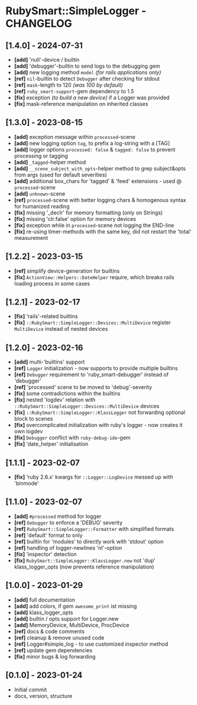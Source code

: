 # RubySmart::SimpleLogger - CHANGELOG

## [1.4.0] - 2024-07-31
* **[add]** 'null'-device / builtin
* **[add]** 'debugger'-builtin to send logs to the debugging gem
* **[add]** new logging method `model` _(for rails applications only)_
* **[ref]** `nil`-builtin to detect `Debugger` after checking for stdout
* **[ref]** `mask`-length to 120 _(was 100 by default)_
* **[ref]** `ruby_smart-support`-gem dependency to 1.5
* **[fix]** exception _(to build a new device)_ if a Logger was provided
* **[fix]** mask-reference manipulation on inherited classes

## [1.3.0] - 2023-08-15
* **[add]** exception message within `processed`-scene
* **[add]** new logging option `tag`, to prefix a log-string with a [TAG]
* **[add]** logger options `processed: false` & `tagged: false` to prevent processing or tagging
* **[add]** `_tagged`-helper method
* **[add]** `__scene_subject_with_opts`-helper method to grep subject&opts from args (used for default severities)
* **[add]** additional box_chars for 'tagged' & 'feed' extensions - used @ `processed`-scene
* **[add]** `unknown`-scene
* **[ref]** `processed`-scene with better logging chars & homogenous syntax for humanized reading
* **[fix]** missing '_declr' for memory formatting (only on Strings)
* **[fix]** missing 'clr:false' option for memory devices
* **[fix]** exception while in `processed`-scene not logging the END-line
* **[fix]** re-using timer-methods with the same key, did not restart the 'total' measurement

## [1.2.2] - 2023-03-15
* **[ref]** simplify device-generation for builtins 
* **[fix]** `ActionView::Helpers::DateHelper` require, which breaks rails loading process in some cases

## [1.2.1] - 2023-02-17
* **[fix]** 'rails'-related builtins
* **[fix]** `::RubySmart::SimpleLogger::Devices::MultiDevice` register `MultiDevice` instead of nested devices

## [1.2.0] - 2023-02-16
* **[add]** multi-'builtins' support
* **[ref]** `Logger` initialization - now supports to provide multiple builtins 
* **[ref]** `Debugger` requirement to 'ruby_smart-debugger' instead of 'debugger'
* **[ref]** 'processed' scene to be moved to 'debug'-severity
* **[fix]** some contradictions within the builtins
* **[fix]** nested 'logdev' relation with `::RubySmart::SimpleLogger::Devices::MultiDevice` devices
* **[fix]** `::RubySmart::SimpleLogger::KlassLogger` not forwarding optional block to scenes
* **[fix]** overcomplicated initialization with ruby's logger - now creates it own logdev
* **[fix]** `Debugger` conflict with `ruby-debug-ide`-gem
* **[fix]** 'date_helper' initialisation

## [1.1.1] - 2023-02-07
* **[fix]** 'ruby 2.6.x' kwargs for `::Logger::LogDevice` messed up with 'binmode'

## [1.1.0] - 2023-02-07
* **[add]** `#processed` method for logger
* **[ref]** `Debugger` to enforce a 'DEBUG' severity
* **[ref]** `RubySmart::SimpleLogger::Formatter` with simplified formats
* **[ref]** 'default' format to only 
* **[ref]** builtin for 'modules' to directly work with 'stdout' option
* **[ref]** handling of logger-newlines 'nl'-option
* **[fix]** 'inspector' detection
* **[fix]** `RubySmart::SimpleLogger::KlassLogger.new` not 'dup' klass_logger_opts (now prevents reference manipulation)

## [1.0.0] - 2023-01-29
* **[add]** full documentation
* **[add]** add colors, if gem `awesome_print` ist missing
* **[add]** klass_logger_opts
* **[add]** builtin / opts support for Logger.new
* **[add]** MemoryDevice, MultiDevice, ProcDevice
* **[ref]** docs & code comments
* **[ref]** cleanup & remove unused code
* **[ref]** Logger#simple_log - to use customized inspector method
* **[ref]** update gem dependencies
* **[fix]** minor bugs & log forwarding

## [0.1.0] - 2023-01-24
* Initial commit
* docs, version, structure
